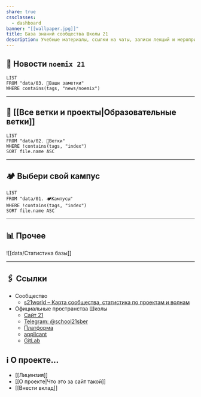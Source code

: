 ```yaml
---
share: true
cssclasses:
  - dashboard
banner: "[[wallpaper.jpg]]"
title: База знаний cообщества Школы 21
description: Учебные материалы, ссылки на чаты, записи лекций и мероприятий, информация по клубам — всё-всё здесь.
---
```


## 🔔 Новости `noemix 21`
```dataview
LIST
FROM "data/03. 🌱Ваши заметки"
WHERE contains(tags, "news/noemix")
```
___
## 🎄 [[Все ветки и проекты|Образовательные ветки]]
```dataview
LIST
FROM "data/02. 🎄Ветки"
WHERE !contains(tags, "index")
SORT file.name ASC
```
___
## 🏕️ Выбери свой кампус
```dataview
LIST
FROM "data/01. 🏕️Кампусы"
WHERE !contains(tags, "index")
SORT file.name ASC
```
___
## 📊 Прочее
![[data/Статистика базы]]
___
## 🖇️ Ссылки
- Сообщество
	- [s21world – Карта сообщества, статистика по проектам и волнам](https://21world.ru/)
- Официальные пространства Школы
	- [Сайт 21](https://21-school.ru)
	- [Telegram: @school21sber](https://t.me/school21sber)
	- [Платформа](https://edu.21-school.ru)
	- [applicant](https://applicant.21-school.ru)
	- [GitLab](https://repos.21-school.ru)



## ℹ️ О проекте…
- [[Лицензия]]
- [[О проекте|Что это за сайт такой]]
- [[Внести вклад]]
